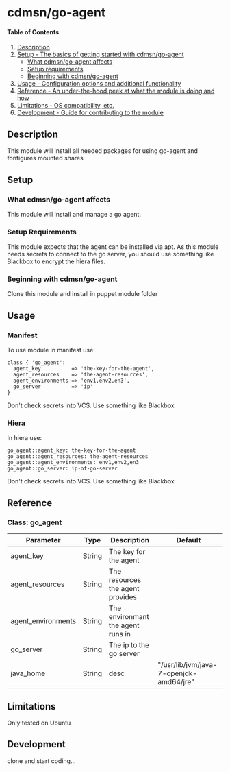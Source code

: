 # cdmsn/go-agent

#### Table of Contents

1. [Description](#description)
2. [Setup - The basics of getting started with cdmsn/go-agent](#setup)
    * [What cdmsn/go-agent affects](#what-cdmsn-go-agent-affects)
    * [Setup requirements](#setup-requirements)
    * [Beginning with cdmsn/go-agent](#beginning-with-cdmsn/go-agent)
3. [Usage - Configuration options and additional functionality](#usage)
4. [Reference - An under-the-hood peek at what the module is doing and how](#reference)
5. [Limitations - OS compatibility, etc.](#limitations)
6. [Development - Guide for contributing to the module](#development)

## Description

This module will install all needed packages for using go-agent and fonfigures mounted shares

## Setup

### What cdmsn/go-agent affects

This module will install and manage a go agent.

### Setup Requirements

This module expects that the agent can be installed via apt.
As this module needs secrets to connect to the go server, you should use something like Blackbox to encrypt the hiera files.

### Beginning with cdmsn/go-agent

Clone this module and install in puppet module folder

## Usage

### Manifest
To use module in manifest use:
```
class { 'go_agent':
  agent_key          => 'the-key-for-the-agent',
  agent_resources    => 'the-agent-resources',
  agent_environments => 'env1,env2,en3',
  go_server          => 'ip'
}
```
Don't check secrets into VCS. Use something like Blackbox


### Hiera
In hiera use:
```
go_agent::agent_key: the-key-for-the-agent
go_agent::agent_resources: the-agent-resources
go_agent::agent_environments: env1,env2,en3
go_agent::go_server: ip-of-go-server
```
Don't check secrets into VCS. Use something like Blackbox


## Reference

### Class: go_agent
| Parameter | Type | Description | Default |
|---|---|---|---|
| agent_key       | String | The key for the agent | |
| agent_resources | String | The resources the agent provides |  |
| agent_environments | String | The environmant the agent runs in | |
| go_server       | String | The ip to the go server | |
| java_home       | String | desc | "/usr/lib/jvm/java-7-openjdk-amd64/jre" |

## Limitations

Only tested on Ubuntu

## Development

clone and start coding...